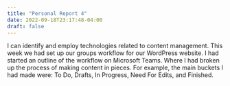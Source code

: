 ```yaml
---
title: "Personal Report 4"
date: 2022-09-18T23:17:48-04:00
draft: false
---
```

I can identify and employ technologies related to content management. This week we had set up our groups workflow for our WordPress website. I had started an outline of the workflow on Microsoft Teams. Where I had broken up the process of making content in pieces. For example, the main buckets I had made were: To Do, Drafts, In Progress, Need For Edits, and Finished. 
